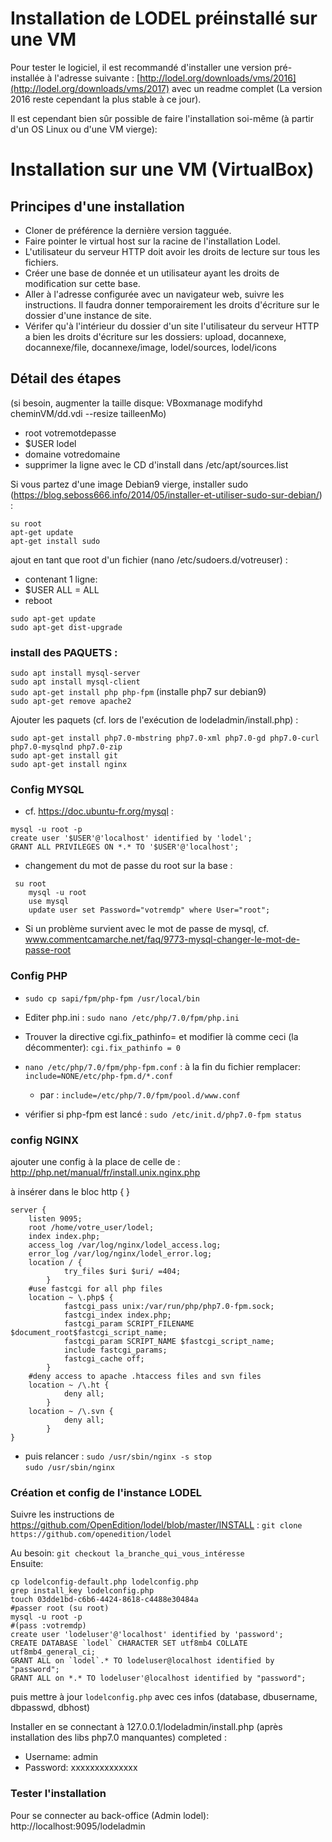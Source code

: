 # Installation de LODEL préinstallé sur une VM  

Pour tester le logiciel, il est recommandé d'installer une version pré-installée à l'adresse suivante : [http://lodel.org/downloads/vms/2016](http://lodel.org/downloads/vms/2017) avec un readme complet (La version 2016 reste cependant la plus stable à ce jour).

Il est cependant bien sûr possible de faire l'installation soi-même (à partir d'un OS Linux ou d'une VM vierge):

# Installation sur une VM (VirtualBox)   

## Principes d'une installation  
- Cloner de préférence la dernière version tagguée.
- Faire pointer le virtual host sur la racine de l'installation Lodel.
- L'utilisateur du serveur HTTP doit avoir les droits de lecture sur tous les fichiers.
- Créer une base de donnée et un utilisateur ayant les droits de modification sur cette base.
- Aller à l'adresse configurée avec un navigateur web, suivre les instructions. Il faudra donner temporairement les droits d'écriture sur le dossier d'une instance de site.
- Vérifer qu'à l'intérieur du dossier d'un site l'utilisateur du serveur HTTP a bien les droits d'écriture sur les dossiers: upload, docannexe, docannexe/file, docannexe/image, lodel/sources, lodel/icons

## Détail des étapes  
(si besoin, augmenter la taille disque: VBoxmanage modifyhd cheminVM/dd.vdi --resize tailleenMo)

- root votremotdepasse
- $USER lodel
- domaine votredomaine
- supprimer la ligne avec le CD d'install dans /etc/apt/sources.list

Si vous partez d'une image Debian9 vierge, installer sudo (https://blog.seboss666.info/2014/05/installer-et-utiliser-sudo-sur-debian/) :

`su root`  
`apt-get update`  
`apt-get install sudo`

ajout en tant que root d'un fichier (nano /etc/sudoers.d/votreuser) :

- contenant 1 ligne:
- $USER ALL = ALL
- reboot

`sudo apt-get update`  
`sudo apt-get dist-upgrade`  

### install des PAQUETS :   

`sudo apt install mysql-server`  
`sudo apt install mysql-client`  
`sudo apt-get install php php-fpm`  (installe php7 sur debian9)  
`sudo apt-get remove apache2`  

Ajouter les paquets (cf. lors de l'exécution de lodeladmin/install.php) :

`sudo apt-get install php7.0-mbstring php7.0-xml php7.0-gd php7.0-curl php7.0-mysqlnd php7.0-zip`  
`sudo apt-get install git`  
`sudo apt-get install nginx`  

### Config MYSQL  

- cf. https://doc.ubuntu-fr.org/mysql :
<pre><code>mysql -u root -p
create user '$USER'@'localhost' identified by 'lodel';
GRANT ALL PRIVILEGES ON *.* TO '$USER'@'localhost';</code></pre>

- changement du mot de passe du root sur la base :
<pre><code>	su root
	mysql -u root
	use mysql
	update user set Password="votremdp" where User="root";</code></pre>

- Si un problème survient avec le mot de passe de mysql, cf. www.commentcamarche.net/faq/9773-mysql-changer-le-mot-de-passe-root

### Config PHP    

- `sudo cp sapi/fpm/php-fpm /usr/local/bin`  
- Editer php.ini :
	`sudo nano /etc/php/7.0/fpm/php.ini`  
- Trouver la directive cgi.fix_pathinfo= et modifier là comme ceci (la décommenter):
	`cgi.fix_pathinfo = 0`  

- `nano /etc/php/7.0/fpm/php-fpm.conf` : à la fin du fichier remplacer:
	`include=NONE/etc/php-fpm.d/*.conf`   
	- par :
	`include=/etc/php/7.0/fpm/pool.d/www.conf`  
- vérifier si php-fpm est lancé :
	`sudo /etc/init.d/php7.0-fpm status`  

### config NGINX   

ajouter une config à la place de celle de : http://php.net/manual/fr/install.unix.nginx.php

à insérer dans le bloc http {   }  

<pre><code>server {
	listen 9095;
	root /home/votre_user/lodel;
	index index.php;
	access_log /var/log/nginx/lodel_access.log;
	error_log /var/log/nginx/lodel_error.log;
	location / {
			try_files $uri $uri/ =404;
		}
	#use fastcgi for all php files
	location ~ \.php$ {
			fastcgi_pass unix:/var/run/php/php7.0-fpm.sock;
			fastcgi_index index.php;
			fastcgi_param SCRIPT_FILENAME $document_root$fastcgi_script_name;
			fastcgi_param SCRIPT_NAME $fastcgi_script_name;
			include fastcgi_params;
			fastcgi_cache off;
		}
	#deny access to apache .htaccess files and svn files
	location ~ /\.ht {
			deny all;
		}
	location ~ /\.svn {
			deny all;
		}
}
</code></pre>

- puis relancer :
	`sudo /usr/sbin/nginx -s stop`  
	`sudo /usr/sbin/nginx`  

### Création et config de l'instance LODEL  

Suivre les instructions de https://github.com/OpenEdition/lodel/blob/master/INSTALL :
`git clone https://github.com/openedition/lodel`  

Au besoin: 
`git checkout la_branche_qui_vous_intéresse`  
Ensuite:
<pre><code>cp lodelconfig-default.php lodelconfig.php
grep install_key lodelconfig.php
touch 03dde1bd-c6b6-4424-8618-c4488e30484a
#passer root (su root)
mysql -u root -p
#(pass :votremdp)
create user 'lodeluser'@'localhost' identified by 'password';
CREATE DATABASE `lodel` CHARACTER SET utf8mb4 COLLATE utf8mb4_general_ci;
GRANT ALL on `lodel`.* TO lodeluser@localhost identified by "password";
GRANT ALL on *.* TO lodeluser'@localhost identified by "password";</code></pre>  
puis mettre à jour `lodelconfig.php` avec ces infos (database, dbusername, dbpasswd, dbhost)  

Installer en se connectant à 127.0.0.1/lodeladmin/install.php (après installation des libs php7.0 manquantes) completed :

- Username: admin
- Password: xxxxxxxxxxxxxx

### Tester l'installation  

Pour se connecter au back-office (Admin lodel):   
http://localhost:9095/lodeladmin
